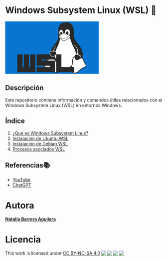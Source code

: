 # Windows Subsystem Linux (WSL) 🐧
![Imagen portada](img/descarga.png)

## Descripción
Este repositorio contiene información y comandos útiles relacionados con el Windows Subsystem Linux (WSL) en entornos Windows.

## Índice

1. [¿Qué es Windows Subsystem Linux?](wsl.md)
2. [Instalación de Ubuntu WSL](ubuntu.md)
3. [Instalación de Debian WSL](debian.md)
5. [Procesos asociados WSL](procesos.md)

## Referencias📚

- [YouTube](https://www.youtube.com)
- [ChatGPT](https://chatgpt.com)

# Autora

[**Natalia Barrera Aguilera**](www.github.com/Nathillas/)

# Licencia
<p xmlns:cc="http://creativecommons.org/ns#" >This work is licensed under <a href="http://creativecommons.org/licenses/by-nc-sa/4.0/?ref=chooser-v1" target="_blank" rel="license noopener noreferrer" style="display:inline-block;">CC BY-NC-SA 4.0<img style="height:22px!important;margin-left:3px;vertical-align:text-bottom;" src="https://mirrors.creativecommons.org/presskit/icons/cc.svg?ref=chooser-v1"><img style="height:22px!important;margin-left:3px;vertical-align:text-bottom;" src="https://mirrors.creativecommons.org/presskit/icons/by.svg?ref=chooser-v1"><img style="height:22px!important;margin-left:3px;vertical-align:text-bottom;" src="https://mirrors.creativecommons.org/presskit/icons/nc.svg?ref=chooser-v1"><img style="height:22px!important;margin-left:3px;vertical-align:text-bottom;" src="https://mirrors.creativecommons.org/presskit/icons/sa.svg?ref=chooser-v1"></a></p>

